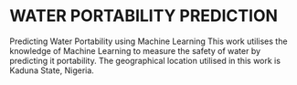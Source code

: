 # WATER PORTABILITY PREDICTION
Predicting Water Portability using Machine Learning
This work utilises the knowledge of Machine Learning to measure the safety of water by predicting it portability. The geographical location utilised in this work is Kaduna State, Nigeria.
